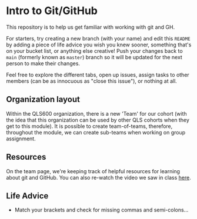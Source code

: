 # Intro to Git/GitHub
This repository is to help us get familiar with working with git and GH. 

For starters, try creating a new branch (with your name) and edit this ```README``` by adding a piece of life advice you wish you knew sooner, something that's on your bucket list, or anything else creative! Push your changes back to ```main``` (formerly known as ```master```) branch so it will be updated for the next person to make their changes.

Feel free to explore the different tabs, open up issues, assign tasks to other members (can be as innocuous as "close this issue"), or nothing at all.

## Organization layout
Within the QLS600 organization, there is a new 'Team' for our cohort (with the idea that this organization can be used by other QLS cohorts when they get to this module). It is possible to create team-of-teams, therefore, throughout the module, we can create sub-teams when working on group assignment.

## Resources
On the team page, we're keeping track of helpful resources for learning about git and GitHub. You can also re-watch the video we saw in class [here](https://www.youtube.com/watch?v=b0ETTTKfu2Y).

## Life Advice
- Match your brackets and check for missing commas and semi-colons...
